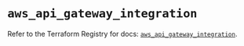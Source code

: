 # `aws_api_gateway_integration`

Refer to the Terraform Registry for docs: [`aws_api_gateway_integration`](https://registry.terraform.io/providers/hashicorp/aws/6.6.0/docs/resources/api_gateway_integration).
